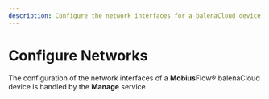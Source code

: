 ```yaml
---
description: Configure the network interfaces for a balenaCloud device
---
```


# Configure Networks

The configuration of the network interfaces of a **Mobius**Flow® balenaCloud device is handled by the **Manage** service.
